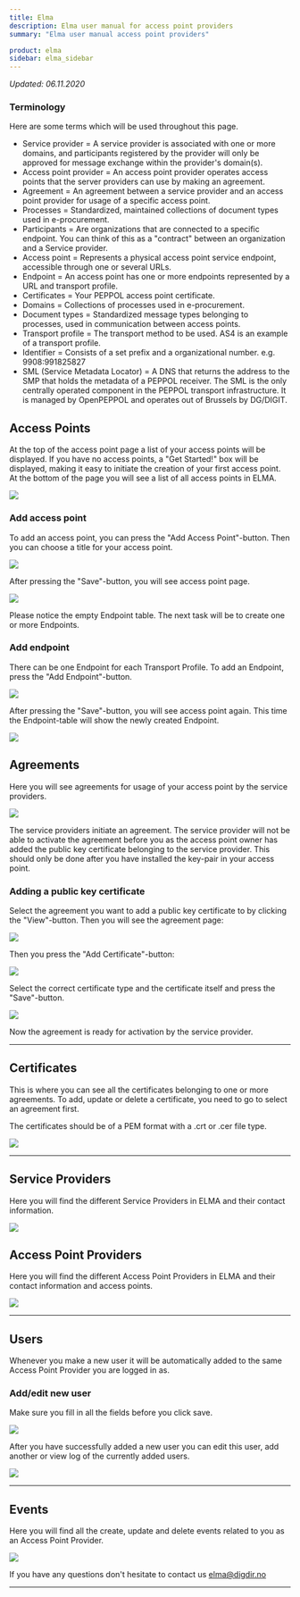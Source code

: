 ```yaml
---
title: Elma
description: Elma user manual for access point providers
summary: "Elma user manual access point providers"

product: elma
sidebar: elma_sidebar
---
```


*Updated: 06.11.2020*

### Terminology
Here are some terms which will be used throughout this page.

- Service provider = A service provider is associated with one or more domains, and participants registered by the provider will only be approved for message exchange within the provider's domain(s).
- Access point provider = An access point provider operates access points that the server providers can use by making an agreement.
- Agreement = An agreement between a service provider and an access point provider for usage of a specific access point.
- Processes = Standardized, maintained collections of document types used in e-procurement.
- Participants = Are organizations that are connected to a specific endpoint. You can think of this as a "contract" between an organization and a Service provider.
- Access point = Represents a physical access point service endpoint, accessible through one or several URLs.
- Endpoint = An access point has one or more endpoints represented by a URL and transport profile.
- Certificates = Your PEPPOL access point certificate.
- Domains = Collections of processes used in e-procurement. 
- Document types = Standardized message types belonging to processes, used in communication between access points.
- Transport profile = The transport method to be used. AS4 is an example of a transport profile.
- Identifier = Consists of a set prefix and a organizational number. e.g. 9908:991825827
- SML (Service Metadata Locator) = A DNS that returns the address to the SMP that holds the metadata of a PEPPOL receiver. The SML is the only centrally operated component in the PEPPOL transport infrastructure. It is managed by OpenPEPPOL and operates out of Brussels by DG/DIGIT.

## Access Points

At the top of the access point page a list of your access points will be displayed. If you have no access points, a 
"Get Started!" box will be displayed, making it easy to initiate the creation of your first access point.  
At the bottom of the page you will see a list of all access points in ELMA.

![](images/elma/app/access_points.PNG)

### Add access point

To add an access point, you can press the "Add Access Point"-button. Then you can choose a title for your access point.

![](images/elma/app/access_point_new.PNG)

After pressing the "Save"-button, you will see access point page.

![](images/elma/app/access_point.PNG)

Please notice the empty Endpoint table. The next task will be to create one or more Endpoints.

### Add endpoint

There can be one Endpoint for each Transport Profile. To add an Endpoint, press the "Add Endpoint"-button.

![](images/elma/app/endpoint_new.PNG)

After pressing the "Save"-button, you will see access point again. This time the Endpoint-table will show the newly 
created Endpoint.  

![](images/elma/app/access_point_with_endpoint.PNG)


## Agreements

Here you will see agreements for usage of your access point by the service providers. 

![](images/elma/app/agreements.PNG)

The service providers initiate an agreement. The service provider will not be able to activate the agreement before you as the access point owner has added the
public key certificate belonging to the service provider. This should only be done after you have installed the key-pair in your access point.

### Adding a public key certificate

Select the agreement you want to add a public key certificate to by clicking the "View"-button. Then you will see the agreement page:

![](images/elma/app/agreement.PNG)

Then you press the "Add Certificate"-button:

![](images/elma/app/agreement_add_certificate.PNG)

Select the correct certificate type and the certificate itself and press the "Save"-button.
 
![](images/elma/app/agreement_certificate_added.PNG)
 
Now the agreement is ready for activation by the service provider.

---

## Certificates

This is where you can see all the certificates belonging to one or more agreements.
To add, update or delete a certificate, you need to go to select an agreement first.

The certificates should be of a PEM format with a .crt or .cer file type.

![](images/elma/app/certificates.PNG)

---

## Service Providers

Here you will find the different Service Providers in ELMA and their contact information.

![](images/elma/app/service_providers.PNG)

## Access Point Providers

Here you will find the different Access Point Providers in ELMA and their contact information and access points.

![](images/elma/app/access_point_providers.PNG)

---

## Users 
Whenever you make a new user it will be automatically added to the same Access Point Provider you are logged in as. 

### Add/edit new user
Make sure you fill in all the fields before you click save.

![](images/elma/app/user_new.PNG)

After you have successfully added a new user you can edit this user, add another or view log of the currently added users.

![](images/elma/app/users.PNG)

---

## Events

Here you will find all the create, update and delete events related to you as an Access Point Provider.   

![](images/elma/app/events.PNG)


If you have any questions don't hesitate to contact us <a href="elma@digdir.no">elma@digdir.no</a>


---


